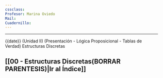 ```yaml
---
cssclass: 
Profesor: Marina Oviedo
Mail:
Cuadernillo:
---
```

---
{{date}} (Unidad II) (Presentación - Lógica Proposicional - Tablas de Verdad) Estructuras Discretas
## [[00 - Estructuras Discretas(BORRAR PARENTESIS)|Ir al Índice]]
